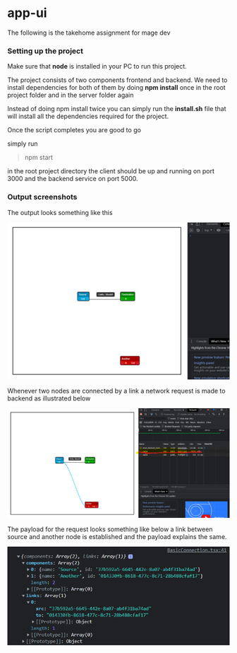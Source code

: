 # app-ui

The following is the takehome assignment for mage dev

### Setting up the project

Make sure that **node** is installed in your PC to run this project.

The project consists of two components frontend and backend.
We need to install dependencies for both of them by doing
**npm install** once in the root project folder and in the server folder again

Instead of doing npm install twice you can simply run the 
**install.sh** file that will install all the dependencies required for the project.

Once the script completes you are good to go 

simply run 

> npm start

in the root project directory the client should be up and running on port 3000 and the backend service on port 5000.


### Output screenshots


The output looks something like this

![](images/main_screen.png)


Whenever two nodes are connected by a link a network request is made to backend
as illustrated below

![](images/link_nodes.png)


The payload for the request looks something like below a link between source and another node is established and the payload explains the same.

![](images/link_node_payload.png)


